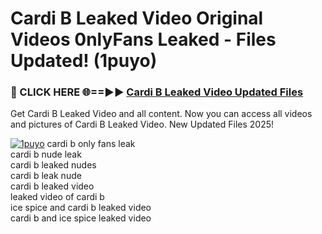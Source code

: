 # Cardi B Leaked Video Original Videos 0nlyFans Leaked - Files Updated! (1puyo)

<h3>🔴 CLICK HERE 🌐==►► <a href="https://tinyurl.com/2wckxsce" rel="nofollow">Cardi B Leaked Video Updated Files</a></h3>

Get Cardi B Leaked Video and all content. Now you can access all videos and pictures of Cardi B Leaked Video. New Updated Files 2025!

[![1puyo](https://i.imgur.com/AFduVYN.gif)](https://tinyurl.com/2wckxsce)
cardi b only fans leak<br>
cardi b nude leak<br>
cardi b leaked nudes<br>
cardi b leak nude<br>
cardi b leaked video<br>
leaked video of cardi b<br>
ice spice and cardi b leaked video<br>
cardi b and ice spice leaked video
